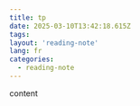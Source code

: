 ```yaml
---
title: tp
date: 2025-03-10T13:42:18.615Z
tags:
layout: 'reading-note'
lang: fr
categories: 
  - reading-note
---
```

content 